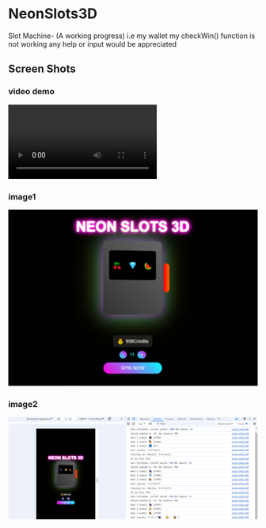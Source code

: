 # NeonSlots3D
Slot Machine- (A working progress) 
i.e my wallet my checkWin() function is not working any help or input would be appreciated


## Screen Shots

### video demo
![slots4](./slots4.mp4)

### image1
![slots2](./slots2.png)

### image2
![slots1](./slots1.png)
